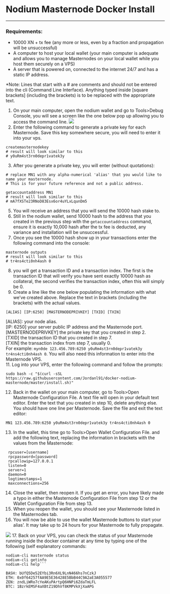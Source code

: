 #  Nodium Masternode Docker Install
- - - -
### Requirements:
* 10000 XN + tx fee (any more or less, even by a fraction and propagation will be unsuccessful)
* A computer to host your local wallet (your main computer is adequate and allows you to manage Masternodes on your local wallet while you host them securely on a VPS)
* A server that is powered on, connected to the internet 24/7 and has a static IP address.

*Note:  Lines that start with a # are comments and should not be entered into the cli (Command Line Interface).  Anything typed inside [square brackets] (including the brackets) is to be replaced with the appropriate text.

1. On your main computer, open the nodium wallet and go to Tools>Debug Console, you will see a screen like the one below pop up allowing you to access the command line.
![](B%20Hash%20Masternode%20Docker%20Install/nodiumConsole.png)
2. Enter the following command to generate a private key for each Masternode.  Save this key somewhere secure, you will need to enter it into your vps. 
```shell
createmasternodekey
# result will look similar to this
# y0uRm4st3rn0depr1vatek3y
```
3. After you generate a private key, you will enter (without quotations):
```shell
# replace MN1 with any alpha-numerical 'alias' that you would like to name your masternode.
# This is for your future reference and not a public address.

getaccountaddress MN1
# result will look similar to this
# mA7fXSTe23RNoD83Esx6or4uYLxLqunDm5
```
5. You will receive an address that you will send the 10000 hash stake to.
6. Still in the nodium wallet, send 10000 hash to the address that you created in the previous step with the `getaccountaddress` command, ensure it is exactly 10,000 hash after the tx fee is deducted, any variance and installation will be unsuccessful.
7. Once you see the 10000 hash show up in your transactions enter the following command into the console:
```shell
masternode outputs
# result will look similar to this
# tr4ns4cti0nh4ash 0
```
8. you will get a transaction ID and a transaction index. The first is the transaction ID that will verify you have sent exactly 10000 hash as collateral, the second verifies the transaction index, often this will simply be 0.
9. Create a line like the one below populating the information with what we’ve created above. Replace the text in brackets (including the brackets) with the actual values.
```
[ALIAS] [IP:6250] [MASTERNODEPRIVKEY] [TXID] [TXIN]
```
[ALIAS]: your node alias.  
[IP: 6250] your server public IP address and the Masternode port.  
[MASTERNODEPRIVKEY] the private key that you created in step 2.  
[TXID] the transaction ID that you created in step 7.  
[TXIN] the transaction index from step 7, usually 0.  
For example:  `myn0de 123.456.789:6250 y0uRm4st3rn0depr1vatek3y tr4ns4cti0nh4ash 0`.  You will also need this information to enter into the Masternode VPS.  
11. Log into your VPS, enter the following command and follow the prompts:
```shell
sudo bash -c "$(curl -sSL https://raw.githubusercontent.com/Jordanl91/docker-nodium-masternode/master/install.sh)"
```
12. Back in the wallet on your main computer, go to Tools>Open Masternode Configuration File.  A text file will open in your default text editor.  Enter the text that you created in step 10, delete anything else.  You should have one line per Masternode.  Save the file and exit the text editor:
```shell
MN1 123.456.789:6250 y0uRm4st3rn0depr1vatek3y tr4ns4cti0nh4ash 0
```
13. In the wallet, this time go to Tools>Open Wallet Configuration File.  and add the following text, replacing the information in brackets with the values from the Masternode:
```shell
 rpcuser=[username]
 rpcpassword=[password]
 rpcallowip=127.0.0.1
 listen=0
 server=1
 daemon=0
 logtimestamps=1
 maxconnections=256
```
14. Close the wallet, then reopen it.  If you get an error, you have likely made a typo in either the Masternode Configuration File from step 12 or the Wallet Configuration File from step 13.
15. When you reopen the wallet, you should see your Masternode listed in the Masternodes tab.
16. You will now be able to use the wallet Masternode buttons to start your alias’.  It may take up to 24 hours for your Masternode to fully propagate.
 
![](B%20Hash%20Masternode%20Docker%20Install/nodium_Core_-_Wallet.jpg)
17. Back on your VPS, you can check the status of your Masternode running inside the docker container at any time by typing one of the following (self explanatory commands:
```shell
nodium-cli masternode status
nodium-cli getinfo
nodium-cli help```

BASH: bUfQ5De52EYbi3Rn6XL9LnN466hs7nCzkJ  
ETH: 0x0f64257fAA9E5E36428E5BbB44C9A2aE3A055577  
ZEN: zndLiWRo7cYeAKuPArtpQ6HNPi6ZdaTmLFL  
BTC: 1BzrkEMSF4aXBtZ19DhVf8KMPVkXjXaAPG  
